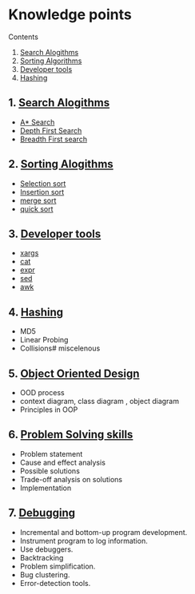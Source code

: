 # Knowledge points
Contents
 1. [Search Alogithms](https://github.com/kjagoo/miscelenous/tree/master/searching)
 2. [Sorting Algorithms](https://github.com/kjagoo/miscelenous/tree/master/sorting)
 3. [Developer tools](https://github.com/kjagoo/miscelenous/tree/master/dev_tools)
 4. [Hashing](https://github.com/kjagoo/miscelenous/tree/master/Hashing)

## 1. [Search Alogithms](https://github.com/kjagoo/miscelenous/tree/master/searching)
 - [A* Search](https://github.com/kjagoo/miscelenous/blob/master/searching/a_star.md)
 - [Depth First Search](https://github.com/kjagoo/miscelenous/blob/master/searching/depth_first.md)
 - [Breadth First search](https://github.com/kjagoo/miscelenous/blob/master/searching/breath_first.md)
 
## 2. [Sorting Alogithms](https://github.com/kjagoo/miscelenous/tree/master/sorting)
 - [Selection sort](https://github.com/kjagoo/miscelenous/blob/master/sorting/selection_sort.md)
 - [Insertion sort](https://github.com/kjagoo/miscelenous/blob/master/sorting/insertion_sort.md)
 - [merge sort](https://github.com/kjagoo/miscelenous/blob/master/sorting/merge_sort.md)
 - [quick sort](https://github.com/kjagoo/miscelenous/blob/master/sorting/quick_sort.md)

## 3. [Developer tools](https://github.com/kjagoo/miscelenous/tree/master/dev_tools)
 - [xargs](https://github.com/kjagoo/miscelenous/blob/master/dev_tools/dev_tools.md#1-xargs)
 - [cat](https://github.com/kjagoo/miscelenous/blob/master/dev_tools/dev_tools.md#2-cat-command)
 - [expr](https://github.com/kjagoo/miscelenous/blob/master/dev_tools/dev_tools.md#3-expr)
 - [sed](https://github.com/kjagoo/miscelenous/blob/master/dev_tools/dev_tools.md#4-sed)
 - [awk](https://github.com/kjagoo/miscelenous/blob/master/dev_tools/dev_tools.md#5-awk)

## 4. [Hashing](https://github.com/kjagoo/miscelenous/tree/master/Hashing)
 - MD5
 - Linear Probing
 - Collisions# miscelenous

## 5. [Object Oriented Design](https://github.com/kjagoo/miscelenous/blob/master/OOD/ood.md)
 - OOD process
 - context diagram, class diagram , object diagram
 - Principles in OOP

## 6. [Problem Solving skills](https://github.com/kjagoo/miscelenous/blob/master/ProblemSolving/problemsolving.md)
 - Problem statement
 - Cause and effect analysis
 - Possible solutions
 - Trade-off analysis on solutions
 - Implementation

## 7. [Debugging](https://github.com/kjagoo/miscelenous/blob/master/Debugging/debugging.md)
 - Incremental and bottom-up program development.
 - Instrument program to log information.
 - Use debuggers.
 - Backtracking
 - Problem simplification.
 - Bug clustering.
 - Error-detection tools.
